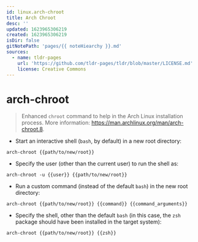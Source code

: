```yaml
---
id: linux.arch-chroot
title: Arch Chroot
desc: ''
updated: 1623965306219
created: 1623965306219
isDir: false
gitNotePath: 'pages/{{ noteHiearchy }}.md'
sources:
  - name: tldr-pages
    url: 'https://github.com/tldr-pages/tldr/blob/master/LICENSE.md'
    license: Creative Commons
---
```

# arch-chroot

> Enhanced `chroot` command to help in the Arch Linux installation process.
> More information: <https://man.archlinux.org/man/arch-chroot.8>.

- Start an interactive shell (`bash`, by default) in a new root directory:

`arch-chroot {{path/to/new/root}}`

- Specify the user (other than the current user) to run the shell as:

`arch-chroot -u {{user}} {{path/to/new/root}}`

- Run a custom command (instead of the default `bash`) in the new root directory:

`arch-chroot {{path/to/new/root}} {{command}} {{command_arguments}}`

- Specify the shell, other than the default `bash` (in this case, the `zsh` package should have been installed in the target system):

`arch-chroot {{path/to/new/root}} {{zsh}}`

